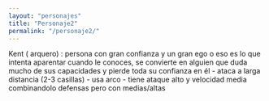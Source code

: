 ```yaml
---
layout: "personajes"
title: "Personaje2"
permalink: "/personaje2/"
---
```

  Kent ( arquero) : persona con gran confianza y un gran ego o eso es lo que intenta aparentar cuando le conoces, se convierte en alguien
  que duda mucho de sus capacidades y pierde toda su confianza en él
    - ataca a larga distancia (2-3 casillas)
    - usa arco 
    - tiene ataque alto y velocidad media combinandolo defensas pero con medias/altas
